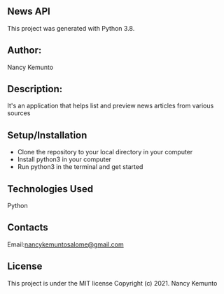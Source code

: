 ##   News API

This project was generated with Python 3.8.

##  Author:

Nancy Kemunto

##  Description:

It's an application that helps list and preview news articles from various sources

##  Setup/Installation

* Clone the repository to your local directory in your computer
* Install python3 in your computer
* Run python3 in the terminal and get started

##  Technologies Used

Python

##  Contacts

Email:nancykemuntosalome@gmail.com

##  License

This project is under the MIT license Copyright (c) 2021. Nancy Kemunto

